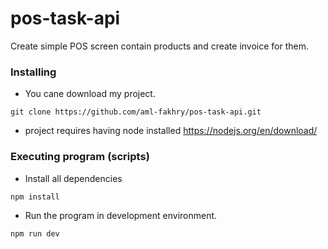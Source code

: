 # pos-task-api
Create simple POS screen contain products and create invoice for them.

### Installing

- You cane download my project.

```
git clone https://github.com/aml-fakhry/pos-task-api.git
```

- project requires having node installed https://nodejs.org/en/download/

### Executing program (scripts)

- Install all dependencies

```
npm install
```

- Run the program in development environment.

```
npm run dev
```

